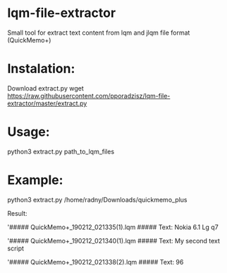 # lqm-file-extractor
Small tool for extract text content from lqm and jlqm file format (QuickMemo+)


# Instalation:

Download extract.py 
wget https://raw.githubusercontent.com/pporadzisz/lqm-file-extractor/master/extract.py


# Usage:

python3 extract.py path_to_lqm_files


# Example:

python3 extract.py /home/radny/Downloads/quickmemo_plus


Result:

'#####        QuickMemo+_190212_021335(1).lqm          #####
Text:
Nokia 6.1
Lg q7


'#####        QuickMemo+_190212_021340(1).lqm          #####
Text:
My second text script


'#####        QuickMemo+_190212_021338(2).lqm          #####
Text:
96

